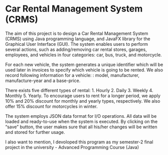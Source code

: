 # Car Rental Management System (CRMS)

The aim of this project is to design a Car Rental Management System (CRMS) using Java programming language, and JavaFX library for the Graphical User Interface (GUI). The system enables users to perform several actions, such as adding/removing car rental stores, garages, employees, and vehicles in four categories: car, bus, truck, and motorcycle.

For each new vehicle, the system generates a unique identifier which will be used later in invoices to specify which vehicle is going to be rented. We also record following information for a vehicle: : model, manufacturer, manufacture-year and a base-price.

There exists five different types of rental: 1. Hourly 2. Daily 3. Weekly 4. Monthly 5. Yearly. To encourage users to rent for a longer period, we apply 10% and 20% discount for monthly and yearly types, respectively. We also offer 15% discount for motorcycles in winter.

The system employs JSON data format for I/O operations. All data will be loaded and ready-to-use when the system is executed. By clicking on the “save” button, the user makes sure that all his/her changes will be written and stored for further usage.


I also want to mention, I devoloped this program as my semester-2 final project in the university - Advanced Programming Course (Java)
